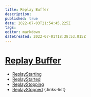 ```yaml
---
title: Replay Buffer
description: 
published: true
date: 2022-07-03T21:54:45.225Z
tags: 
editor: markdown
dateCreated: 2022-07-01T18:38:53.015Z
---
```


# [Replay Buffer](/en/Integrations/OBS/OBS-Events)
* [ReplayStarting](/en/Sub-Actions/OBS/Events/Replay-Buffer/ReplayStarting)
* [ReplayStarted](/en/Sub-Actions/OBS/Events/Replay-Buffer/ReplayStarted)
* [ReplayStopping](/en/Sub-Actions/OBS/Events/Replay-Buffer/ReplayStopping)
* [ReplayStopped](/en/Sub-Actions/OBS/Events/Replay-Buffer/ReplayStopped)
{.links-list}